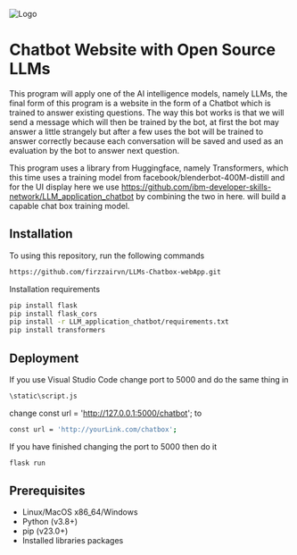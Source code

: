 

![Logo](https://upload.wikimedia.org/wikipedia/commons/thumb/4/4d/OpenAI_Logo.svg/375px-OpenAI_Logo.svg.png)




# Chatbot Website with Open Source LLMs

This program will apply one of the AI intelligence models, namely LLMs, the final form of this program is a website in the form of a Chatbot which is trained to answer existing questions. The way this bot works is that we will send a message which will then be trained by the bot, at first the bot may answer a little strangely but after a few uses the bot will be trained to answer correctly because each conversation will be saved and used as an evaluation by the bot to answer next question.

This program uses a library from Huggingface, namely Transformers, which this time uses a training model from facebook/blenderbot-400M-distill and for the UI display here we use https://github.com/ibm-developer-skills-network/LLM_application_chatbot by combining the two in here. will build a capable chat box training model.


## Installation

To using this repository, run the following commands

```bash
https://github.com/firzzairvn/LLMs-Chatbox-webApp.git
```

Installation requirements

```bash
pip install flask
pip install flask_cors
pip install -r LLM_application_chatbot/requirements.txt
pip install transformers
```

    
## Deployment

If you use Visual Studio Code change port to 5000 and do the same thing in 
```bash 
\static\script.js
```
change const url = 'http://127.0.0.1:5000/chatbot';  to
```bash 
const url = 'http://yourLink.com/chatbox'; 
```
If you have finished changing the port to 5000 then do it
```bash 
flask run 
```



## Prerequisites

- Linux/MacOS x86_64/Windows
- Python (v3.8+)
- pip (v23.0+)
- Installed libraries packages

